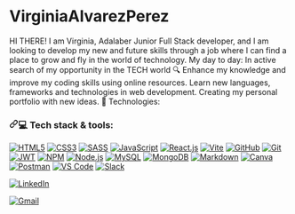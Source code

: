# VirginiaAlvarezPerez

HI THERE!
I am Virginia, Adalaber Junior Full Stack developer, and I am looking to develop my new and future skills through a job where I can find a place to grow and fly in the world of technology.
My day to day:
In active search of my opportunity in the TECH world 🔍
Enhance my knowledge and improve my coding skills using online resources.
Learn new languages, frameworks and technologies in web development.
Creating my personal portfolio with new ideas.
🧠 Technologies:
<h3 dir="auto"><a id="user-content--tech-stack--tools" class="anchor" aria-hidden="true" tabindex="-1" href="#-tech-stack--tools"><svg class="octicon octicon-link" viewBox="0 0 16 16" version="1.1" width="16" height="16" aria-hidden="true"><path d="m7.775 3.275 1.25-1.25a3.5 3.5 0 1 1 4.95 4.95l-2.5 2.5a3.5 3.5 0 0 1-4.95 0 .751.751 0 0 1 .018-1.042.751.751 0 0 1 1.042-.018 1.998 1.998 0 0 0 2.83 0l2.5-2.5a2.002 2.002 0 0 0-2.83-2.83l-1.25 1.25a.751.751 0 0 1-1.042-.018.751.751 0 0 1-.018-1.042Zm-4.69 9.64a1.998 1.998 0 0 0 2.83 0l1.25-1.25a.751.751 0 0 1 1.042.018.751.751 0 0 1 .018 1.042l-1.25 1.25a3.5 3.5 0 1 1-4.95-4.95l2.5-2.5a3.5 3.5 0 0 1 4.95 0 .751.751 0 0 1-.018 1.042.751.751 0 0 1-1.042.018 1.998 1.998 0 0 0-2.83 0l-2.5 2.5a1.998 1.998 0 0 0 0 2.83Z"></path></svg></a>💻 Tech stack &amp; tools:</h3>

<p dir="auto"><a target="_blank" rel="noopener noreferrer nofollow" href="https://camo.githubusercontent.com/94b6a5e7017025d1932776c584074373713e74688a5a34cc95fb306117fadae8/68747470733a2f2f696d672e736869656c64732e696f2f62616467652f48544d4c352d4533344632363f7374796c653d666c6174266c6f676f2d737175617265266c6f676f3d68746d6c35266c6f676f436f6c6f723d7768697465266c6162656c436f6c6f723d6f72616e6765"><img src="https://camo.githubusercontent.com/94b6a5e7017025d1932776c584074373713e74688a5a34cc95fb306117fadae8/68747470733a2f2f696d672e736869656c64732e696f2f62616467652f48544d4c352d4533344632363f7374796c653d666c6174266c6f676f2d737175617265266c6f676f3d68746d6c35266c6f676f436f6c6f723d7768697465266c6162656c436f6c6f723d6f72616e6765" alt="HTML5" data-canonical-src="https://img.shields.io/badge/HTML5-E34F26?style=flat&amp;logo-square&amp;logo=html5&amp;logoColor=white&amp;labelColor=orange" style="max-width: 100%;"></a>
<a target="_blank" rel="noopener noreferrer nofollow" href="https://camo.githubusercontent.com/f2a69657352dfaa137c16a7f49918729b4a518af295cc15f9720cea02d1b0cb7/68747470733a2f2f696d672e736869656c64732e696f2f62616467652f435353332d3135373242363f7374796c653d666c6174266c6f676f2d737175617265266c6f676f3d63737333266c6f676f436f6c6f723d7768697465266c6162656c436f6c6f723d326538626366"><img src="https://camo.githubusercontent.com/f2a69657352dfaa137c16a7f49918729b4a518af295cc15f9720cea02d1b0cb7/68747470733a2f2f696d672e736869656c64732e696f2f62616467652f435353332d3135373242363f7374796c653d666c6174266c6f676f2d737175617265266c6f676f3d63737333266c6f676f436f6c6f723d7768697465266c6162656c436f6c6f723d326538626366" alt="CSS3" data-canonical-src="https://img.shields.io/badge/CSS3-1572B6?style=flat&amp;logo-square&amp;logo=css3&amp;logoColor=white&amp;labelColor=2e8bcf" style="max-width: 100%;"></a>
<a target="_blank" rel="noopener noreferrer nofollow" href="https://camo.githubusercontent.com/4db110185c8ec8f3c170633441baa5094f5aca796c02ef98fb3d4a24608c10ae/68747470733a2f2f696d672e736869656c64732e696f2f62616467652f534153532d4343363639393f7374796c653d666c6174266c6f676f2d737175617265266c6f676f3d73617373266c6f676f436f6c6f723d7768697465266c6162656c436f6c6f723d70696e6b"><img src="https://camo.githubusercontent.com/4db110185c8ec8f3c170633441baa5094f5aca796c02ef98fb3d4a24608c10ae/68747470733a2f2f696d672e736869656c64732e696f2f62616467652f534153532d4343363639393f7374796c653d666c6174266c6f676f2d737175617265266c6f676f3d73617373266c6f676f436f6c6f723d7768697465266c6162656c436f6c6f723d70696e6b" alt="SASS" data-canonical-src="https://img.shields.io/badge/SASS-CC6699?style=flat&amp;logo-square&amp;logo=sass&amp;logoColor=white&amp;labelColor=pink" style="max-width: 100%;"></a>
<a target="_blank" rel="noopener noreferrer nofollow" href="https://camo.githubusercontent.com/98fe3cb5003c7ec11ded7121cb683c492b4eb9f35ab015ae73e89244c281d56b/68747470733a2f2f696d672e736869656c64732e696f2f62616467652f4a61766153637269707428455336292d4637444631453f7374796c653d666c6174266c6f676f2d737175617265266c6f676f3d6a617661736372697074266c6f676f436f6c6f723d7768697465266c6162656c436f6c6f723d79656c6c6f77"><img src="https://camo.githubusercontent.com/98fe3cb5003c7ec11ded7121cb683c492b4eb9f35ab015ae73e89244c281d56b/68747470733a2f2f696d672e736869656c64732e696f2f62616467652f4a61766153637269707428455336292d4637444631453f7374796c653d666c6174266c6f676f2d737175617265266c6f676f3d6a617661736372697074266c6f676f436f6c6f723d7768697465266c6162656c436f6c6f723d79656c6c6f77" alt="JavaScript" data-canonical-src="https://img.shields.io/badge/JavaScript(ES6)-F7DF1E?style=flat&amp;logo-square&amp;logo=javascript&amp;logoColor=white&amp;labelColor=yellow" style="max-width: 100%;"></a>
<a target="_blank" rel="noopener noreferrer nofollow" href="https://camo.githubusercontent.com/154eba11ab9e9530379ff4f5df583262d57ab3b59b3d67e8c430b10227a20def/68747470733a2f2f696d672e736869656c64732e696f2f62616467652f52656163742d3631444146423f7374796c653d666c6174266c6f676f2d737175617265266c6f676f3d7265616374266c6f676f436f6c6f723d7768697465266c6162656c436f6c6f723d6c69676874626c7565"><img src="https://camo.githubusercontent.com/154eba11ab9e9530379ff4f5df583262d57ab3b59b3d67e8c430b10227a20def/68747470733a2f2f696d672e736869656c64732e696f2f62616467652f52656163742d3631444146423f7374796c653d666c6174266c6f676f2d737175617265266c6f676f3d7265616374266c6f676f436f6c6f723d7768697465266c6162656c436f6c6f723d6c69676874626c7565" alt="React.js" data-canonical-src="https://img.shields.io/badge/React-61DAFB?style=flat&amp;logo-square&amp;logo=react&amp;logoColor=white&amp;labelColor=lightblue" style="max-width: 100%;"></a>
<a target="_blank" rel="noopener noreferrer nofollow" href="https://camo.githubusercontent.com/94530dad194f54e6a9f623dff611e86876959b8848b12a2d57ef60739288630f/68747470733a2f2f696d672e736869656c64732e696f2f62616467652f566974652d3634364346463f7374796c653d666c6174266c6f676f2d737175617265266c6f676f3d76697465266c6f676f436f6c6f723d7768697465266c6162656c436f6c6f723d633363366638"><img src="https://camo.githubusercontent.com/94530dad194f54e6a9f623dff611e86876959b8848b12a2d57ef60739288630f/68747470733a2f2f696d672e736869656c64732e696f2f62616467652f566974652d3634364346463f7374796c653d666c6174266c6f676f2d737175617265266c6f676f3d76697465266c6f676f436f6c6f723d7768697465266c6162656c436f6c6f723d633363366638" alt="Vite" data-canonical-src="https://img.shields.io/badge/Vite-646CFF?style=flat&amp;logo-square&amp;logo=vite&amp;logoColor=white&amp;labelColor=c3c6f8" style="max-width: 100%;"></a>
<a target="_blank" rel="noopener noreferrer nofollow" href="https://camo.githubusercontent.com/217286a8685c9c38dab5e0873c4d518dd5a9bdb207c419bb3f96b0e29002cc99/68747470733a2f2f696d672e736869656c64732e696f2f62616467652f4769744875622d3138313731373f7374796c653d666c6174266c6f676f2d737175617265266c6f676f3d676974687562266c6f676f436f6c6f723d7768697465266c6162656c436f6c6f723d356235623562"><img src="https://camo.githubusercontent.com/217286a8685c9c38dab5e0873c4d518dd5a9bdb207c419bb3f96b0e29002cc99/68747470733a2f2f696d672e736869656c64732e696f2f62616467652f4769744875622d3138313731373f7374796c653d666c6174266c6f676f2d737175617265266c6f676f3d676974687562266c6f676f436f6c6f723d7768697465266c6162656c436f6c6f723d356235623562" alt="GitHub" data-canonical-src="https://img.shields.io/badge/GitHub-181717?style=flat&amp;logo-square&amp;logo=github&amp;logoColor=white&amp;labelColor=5b5b5b" style="max-width: 100%;"></a>
<a target="_blank" rel="noopener noreferrer nofollow" href="https://camo.githubusercontent.com/a9e2071f3d7b8e6e827e8e6dd9d72ff352118a194e635011eb3baa3c4555741b/68747470733a2f2f696d672e736869656c64732e696f2f62616467652f4769742d4630353033323f7374796c653d666c6174266c6f676f2d737175617265266c6f676f3d676974266c6f676f436f6c6f723d7768697465266c6162656c436f6c6f723d653839323832"><img src="https://camo.githubusercontent.com/a9e2071f3d7b8e6e827e8e6dd9d72ff352118a194e635011eb3baa3c4555741b/68747470733a2f2f696d672e736869656c64732e696f2f62616467652f4769742d4630353033323f7374796c653d666c6174266c6f676f2d737175617265266c6f676f3d676974266c6f676f436f6c6f723d7768697465266c6162656c436f6c6f723d653839323832" alt="Git" data-canonical-src="https://img.shields.io/badge/Git-F05032?style=flat&amp;logo-square&amp;logo=git&amp;logoColor=white&amp;labelColor=e89282" style="max-width: 100%;"></a>
<a target="_blank" rel="noopener noreferrer nofollow" href="https://camo.githubusercontent.com/6ae28c13aff817ec7a1cd2af63c1576e0641803e30fde8a1e60b18155a889029/68747470733a2f2f696d672e736869656c64732e696f2f62616467652f4a57542d3030303030303f7374796c653d666c6174266c6f676f2d737175617265266c6f676f3d6a736f6e2d7765622d746f6b656e73266c6f676f436f6c6f723d7768697465266c6162656c436f6c6f723d356235623562"><img src="https://camo.githubusercontent.com/6ae28c13aff817ec7a1cd2af63c1576e0641803e30fde8a1e60b18155a889029/68747470733a2f2f696d672e736869656c64732e696f2f62616467652f4a57542d3030303030303f7374796c653d666c6174266c6f676f2d737175617265266c6f676f3d6a736f6e2d7765622d746f6b656e73266c6f676f436f6c6f723d7768697465266c6162656c436f6c6f723d356235623562" alt="JWT" data-canonical-src="https://img.shields.io/badge/JWT-000000?style=flat&amp;logo-square&amp;logo=json-web-tokens&amp;logoColor=white&amp;labelColor=5b5b5b" style="max-width: 100%;"></a>
<a target="_blank" rel="noopener noreferrer nofollow" href="https://camo.githubusercontent.com/846cbdbf212950ffc68249a8e955a0bbb24978d5a9f8f2388e9c7bf4b968276f/68747470733a2f2f696d672e736869656c64732e696f2f62616467652f4e504d2d4342333833373f7374796c653d666c6174266c6f676f2d737175617265266c6f676f3d6e706d266c6f676f436f6c6f723d7768697465266c6162656c436f6c6f723d636437363735"><img src="https://camo.githubusercontent.com/846cbdbf212950ffc68249a8e955a0bbb24978d5a9f8f2388e9c7bf4b968276f/68747470733a2f2f696d672e736869656c64732e696f2f62616467652f4e504d2d4342333833373f7374796c653d666c6174266c6f676f2d737175617265266c6f676f3d6e706d266c6f676f436f6c6f723d7768697465266c6162656c436f6c6f723d636437363735" alt="NPM" data-canonical-src="https://img.shields.io/badge/NPM-CB3837?style=flat&amp;logo-square&amp;logo=npm&amp;logoColor=white&amp;labelColor=cd7675" style="max-width: 100%;"></a>
<a target="_blank" rel="noopener noreferrer nofollow" href="https://camo.githubusercontent.com/d6bdb3be5b2096912ae6b5622c22a883dc45289ac3a0ad03b8bb7e1dfb18e959/68747470733a2f2f696d672e736869656c64732e696f2f62616467652f4e6f64652e6a732d3333393933333f7374796c653d666c6174266c6f676f2d737175617265266c6f676f3d6e6f64652e6a73266c6f676f436f6c6f723d7768697465266c6162656c436f6c6f723d346462333464"><img src="https://camo.githubusercontent.com/d6bdb3be5b2096912ae6b5622c22a883dc45289ac3a0ad03b8bb7e1dfb18e959/68747470733a2f2f696d672e736869656c64732e696f2f62616467652f4e6f64652e6a732d3333393933333f7374796c653d666c6174266c6f676f2d737175617265266c6f676f3d6e6f64652e6a73266c6f676f436f6c6f723d7768697465266c6162656c436f6c6f723d346462333464" alt="Node.js" data-canonical-src="https://img.shields.io/badge/Node.js-339933?style=flat&amp;logo-square&amp;logo=node.js&amp;logoColor=white&amp;labelColor=4db34d" style="max-width: 100%;"></a>
<a target="_blank" rel="noopener noreferrer nofollow" href="https://camo.githubusercontent.com/95740f132a26c956327a1773d2141327688833d03df59a1009b1798802256a5a/68747470733a2f2f696d672e736869656c64732e696f2f62616467652f4d7953514c2d3434373941313f7374796c653d666c6174266c6f676f2d737175617265266c6f676f3d6d7973716c266c6f676f436f6c6f723d7768697465266c6162656c436f6c6f723d366239346233"><img src="https://camo.githubusercontent.com/95740f132a26c956327a1773d2141327688833d03df59a1009b1798802256a5a/68747470733a2f2f696d672e736869656c64732e696f2f62616467652f4d7953514c2d3434373941313f7374796c653d666c6174266c6f676f2d737175617265266c6f676f3d6d7973716c266c6f676f436f6c6f723d7768697465266c6162656c436f6c6f723d366239346233" alt="MySQL" data-canonical-src="https://img.shields.io/badge/MySQL-4479A1?style=flat&amp;logo-square&amp;logo=mysql&amp;logoColor=white&amp;labelColor=6b94b3" style="max-width: 100%;"></a>
<a target="_blank" rel="noopener noreferrer nofollow" href="https://camo.githubusercontent.com/eb43e81b8955fecfa0da010f8c9d7f0210513e693f041f818d6a1e839e2b8346/68747470733a2f2f696d672e736869656c64732e696f2f62616467652f4d6f6e676f44422d3437413234383f7374796c653d666c6174266c6f676f2d737175617265266c6f676f3d6d6f6e676f6462266c6f676f436f6c6f723d7768697465266c6162656c436f6c6f723d366662343730"><img src="https://camo.githubusercontent.com/eb43e81b8955fecfa0da010f8c9d7f0210513e693f041f818d6a1e839e2b8346/68747470733a2f2f696d672e736869656c64732e696f2f62616467652f4d6f6e676f44422d3437413234383f7374796c653d666c6174266c6f676f2d737175617265266c6f676f3d6d6f6e676f6462266c6f676f436f6c6f723d7768697465266c6162656c436f6c6f723d366662343730" alt="MongoDB" data-canonical-src="https://img.shields.io/badge/MongoDB-47A248?style=flat&amp;logo-square&amp;logo=mongodb&amp;logoColor=white&amp;labelColor=6fb470" style="max-width: 100%;"></a>
<a target="_blank" rel="noopener noreferrer nofollow" href="https://camo.githubusercontent.com/47b019a1912402afd092ec63bcc87addeb899b11d215612bc8ca35d59fa0c500/68747470733a2f2f696d672e736869656c64732e696f2f62616467652f4d61726b646f776e2d3030303030303f7374796c653d666c6174266c6f676f2d737175617265266c6f676f3d6d61726b646f776e266c6f676f436f6c6f723d7768697465266c6162656c436f6c6f723d356235623562"><img src="https://camo.githubusercontent.com/47b019a1912402afd092ec63bcc87addeb899b11d215612bc8ca35d59fa0c500/68747470733a2f2f696d672e736869656c64732e696f2f62616467652f4d61726b646f776e2d3030303030303f7374796c653d666c6174266c6f676f2d737175617265266c6f676f3d6d61726b646f776e266c6f676f436f6c6f723d7768697465266c6162656c436f6c6f723d356235623562" alt="Markdown" data-canonical-src="https://img.shields.io/badge/Markdown-000000?style=flat&amp;logo-square&amp;logo=markdown&amp;logoColor=white&amp;labelColor=5b5b5b" style="max-width: 100%;"></a>
<a target="_blank" rel="noopener noreferrer nofollow" href="https://camo.githubusercontent.com/bd1c86c152588de6400c6e45c8489a1b5a1d6864e854da96f36cc7c58614bae9/68747470733a2f2f696d672e736869656c64732e696f2f62616467652f43616e76612d3030433443433f7374796c653d666c6174266c6f676f2d737175617265266c6f676f3d63616e7661266c6f676f436f6c6f723d7768697465266c6162656c436f6c6f723d313964646536"><img src="https://camo.githubusercontent.com/bd1c86c152588de6400c6e45c8489a1b5a1d6864e854da96f36cc7c58614bae9/68747470733a2f2f696d672e736869656c64732e696f2f62616467652f43616e76612d3030433443433f7374796c653d666c6174266c6f676f2d737175617265266c6f676f3d63616e7661266c6f676f436f6c6f723d7768697465266c6162656c436f6c6f723d313964646536" alt="Canva" data-canonical-src="https://img.shields.io/badge/Canva-00C4CC?style=flat&amp;logo-square&amp;logo=canva&amp;logoColor=white&amp;labelColor=19dde6" style="max-width: 100%;"></a>
<a target="_blank" rel="noopener noreferrer nofollow" href="https://camo.githubusercontent.com/49288f09015b190540dd4bebf6cd97266e9ce9454c3c717680bc62155285cd73/68747470733a2f2f696d672e736869656c64732e696f2f62616467652f506f73746d616e2d4646364333373f7374796c653d666c6174266c6f676f2d737175617265266c6f676f3d706f73746d616e266c6f676f436f6c6f723d7768697465266c6162656c436f6c6f723d663361623931"><img src="https://camo.githubusercontent.com/49288f09015b190540dd4bebf6cd97266e9ce9454c3c717680bc62155285cd73/68747470733a2f2f696d672e736869656c64732e696f2f62616467652f506f73746d616e2d4646364333373f7374796c653d666c6174266c6f676f2d737175617265266c6f676f3d706f73746d616e266c6f676f436f6c6f723d7768697465266c6162656c436f6c6f723d663361623931" alt="Postman" data-canonical-src="https://img.shields.io/badge/Postman-FF6C37?style=flat&amp;logo-square&amp;logo=postman&amp;logoColor=white&amp;labelColor=f3ab91" style="max-width: 100%;"></a>
<a target="_blank" rel="noopener noreferrer nofollow" href="https://camo.githubusercontent.com/c3063031e5656713229649a98dbf0efd712dfa265a6bdeb4c921d8742b5b946c/68747470733a2f2f696d672e736869656c64732e696f2f62616467652f56535f436f64652d3030374143433f7374796c653d666c6174266c6f676f2d737175617265266c6f676f3d76697375616c2d73747564696f2d636f6465266c6f676f436f6c6f723d7768697465266c6162656c436f6c6f723d313939336536"><img src="https://camo.githubusercontent.com/c3063031e5656713229649a98dbf0efd712dfa265a6bdeb4c921d8742b5b946c/68747470733a2f2f696d672e736869656c64732e696f2f62616467652f56535f436f64652d3030374143433f7374796c653d666c6174266c6f676f2d737175617265266c6f676f3d76697375616c2d73747564696f2d636f6465266c6f676f436f6c6f723d7768697465266c6162656c436f6c6f723d313939336536" alt="VS Code" data-canonical-src="https://img.shields.io/badge/VS_Code-007ACC?style=flat&amp;logo-square&amp;logo=visual-studio-code&amp;logoColor=white&amp;labelColor=1993e6" style="max-width: 100%;"></a>
<a target="_blank" rel="noopener noreferrer nofollow" href="https://camo.githubusercontent.com/2f241a4b3768d6e8ae47d70141b5c356e108e35512b22b5ba3b43510e128b13c/68747470733a2f2f696d672e736869656c64732e696f2f62616467652f536c61636b2d3441313534423f7374796c653d666c6174266c6f676f2d737175617265266c6f676f3d736c61636b266c6f676f436f6c6f723d7768697465266c6162656c436f6c6f723d373134343731"><img src="https://camo.githubusercontent.com/2f241a4b3768d6e8ae47d70141b5c356e108e35512b22b5ba3b43510e128b13c/68747470733a2f2f696d672e736869656c64732e696f2f62616467652f536c61636b2d3441313534423f7374796c653d666c6174266c6f676f2d737175617265266c6f676f3d736c61636b266c6f676f436f6c6f723d7768697465266c6162656c436f6c6f723d373134343731" alt="Slack" data-canonical-src="https://img.shields.io/badge/Slack-4A154B?style=flat&amp;logo-square&amp;logo=slack&amp;logoColor=white&amp;labelColor=714471" style="max-width: 100%;"></a></p>


<a href="https://www.linkedin.com/in/virginia-alvarezperez/" rel="nofollow"><img src="https://camo.githubusercontent.com/f17ba9730c27e5f1230325b94c8b68bbf3115d32650866f6e3d0ade68201beea/68747470733a2f2f696d672e736869656c64732e696f2f62616467652f4c696e6b6564496e2d2532333030373742352e7376673f6c6f676f3d6c696e6b6564696e266c6f676f436f6c6f723d7768697465" alt="LinkedIn" data-canonical-src="https://img.shields.io/badge/LinkedIn-%230077B5.svg?logo=linkedin&amp;logoColor=white" style="max-width: 100%;"></a>

<a href="mailto:virginia.alvarez82@gmail.com"><img src="https://camo.githubusercontent.com/4a21774b9d6abd72ff3f8f2abf20cb44d95ea2c8c19b273b9df62a33266d087e/68747470733a2f2f696d672e736869656c64732e696f2f62616467652f2d476d61696c2d6331343433383f7374796c653d666c6174266c6f676f3d476d61696c266c6f676f436f6c6f723d7768697465" alt="Gmail" data-canonical-src="https://img.shields.io/badge/-Gmail-c14438?style=flat&amp;logo=Gmail&amp;logoColor=white" style="max-width: 100%;"></a>
